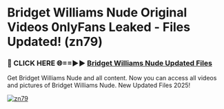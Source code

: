 # Bridget Williams Nude Original Videos 0nlyFans Leaked - Files Updated! (zn79)

<h3>🔴 CLICK HERE 🌐==►► <a href="https://tinyurl.com/y5r63du9" rel="nofollow">Bridget Williams Nude Updated Files</a></h3>

Get Bridget Williams Nude and all content. Now you can access all videos and pictures of Bridget Williams Nude. New Updated Files 2025!

[![zn79](https://i.imgur.com/UVo9nyh.gif)](https://tinyurl.com/y5r63du9)